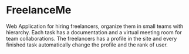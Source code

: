 FreelanceMe
===========

Web Application for hiring freelancers, organize them in small teams with hierarchy. Each task has a documentation and a virtual meeting room for team collaborations. The freelancers has a profile in the site and every finished task automatically change the profile and the rank of user.
